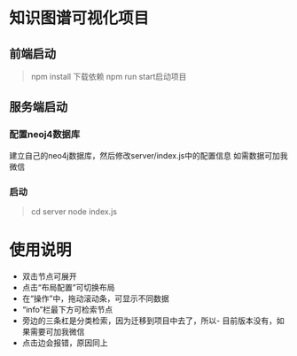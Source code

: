 # 知识图谱可视化项目
## 前端启动
> npm install 下载依赖
npm run start启动项目

## 服务端启动
### 配置neoj4数据库
建立自己的neo4j数据库，然后修改server/index.js中的配置信息 如需数据可加我微信
### 启动
> cd server
> node index.js

# 使用说明
- 双击节点可展开
- 点击“布局配置”可切换布局
- 在“操作”中，拖动滚动条，可显示不同数据
- “info”栏最下方可检索节点
- 旁边的三条杠是分类检索，因为迁移到项目中去了，所以- 目前版本没有，如果需要可加我微信
- 点击边会报错，原因同上
